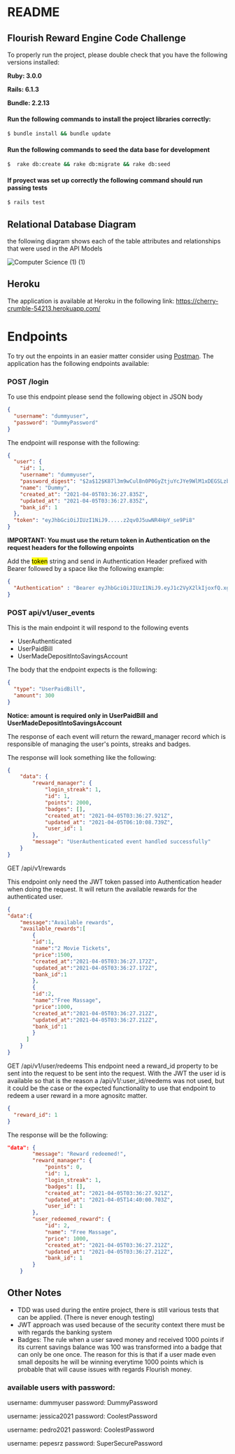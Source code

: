 
# README

## Flourish Reward Engine Code Challenge

To properly run the project, please double check that you have the following versions installed:

**Ruby: 3.0.0** 

**Rails: 6.1.3**

**Bundle: 2.2.13**

#### Run the following commands to install the project libraries correctly:

```bash
$ bundle install && bundle update
```
#### Run the following commands to seed the data base for development
```bash
$  rake db:create && rake db:migrate && rake db:seed
```

#### If proyect was set up correctly the following command should run passing tests
```bash
$ rails test
```

## Relational Database Diagram

the following diagram shows each of the table attributes and relationships that were used in the API Models

![Computer Science (1) (1)](https://user-images.githubusercontent.com/19577959/113541152-4551d500-95a7-11eb-8e36-a7cc2544c089.jpg)


## Heroku

The application is available at Heroku in the following link:
https://cherry-crumble-54213.herokuapp.com/

# Endpoints

To try out the enpoints in an easier matter consider using [Postman](https://www.postman.com/).
The application has the following endpoints available:

### POST /login 

To use this endpoint please send the following object in JSON body
```json
{
  "username": "dummyuser",
  "password": "DummyPassword"
}
```
The endpoint will response with the following:
```json
{
  "user": {
    "id": 1,
    "username": "dummyuser",
    "password_digest": "$2a$12$K87l3m9wCul8n0P0GyZtjuYcJYe9WlM1xDEGSLzbpWfdJRBUjm1Xe",
    "name": "Dummy",
    "created_at": "2021-04-05T03:36:27.835Z",
    "updated_at": "2021-04-05T03:36:27.835Z",
    "bank_id": 1
  },
  "token": "eyJhbGciOiJIUzI1NiJ9.....z2qv0J5uwNR4HpY_se9Pi8"
}
```
**IMPORTANT: You must use the return token in Authentication on the request headers for the following enpoints**

Add the <mark>token</mark> string and send in Authentication Header prefixed with <marker>Bearer</marker> followed by a space
like the following example:

```json
{
  "Authentication" : "Bearer eyJhbGciOiJIUzI1NiJ9.eyJ1c2VyX2lkIjoxfQ.xgqa8Ok2teY00lQnlMCUgz2qv0J5uwNR4HpY_se9Pi8"
}
```

### POST api/v1/user_events

This is the main endpoint it will respond to the following events
* UserAuthenticated
* UserPaidBill
* UserMadeDepositIntoSavingsAccount

The body that the endpoint expects is the following:
```json
{
  "type": "UserPaidBill", 
  "amount": 300
}
```
**Notice: **amount** is required only in UserPaidBill and UserMadeDepositIntoSavingsAccount** 

The response of each event will return the reward_manager record which is responsible of managing the user's points, 
streaks and badges.

The response will look something like the following:
```json
{
    "data": {
        "reward_manager": {
            "login_streak": 1,
            "id": 1,
            "points": 2000,
            "badges": [],
            "created_at": "2021-04-05T03:36:27.921Z",
            "updated_at": "2021-04-05T06:10:08.739Z",
            "user_id": 1
        },
        "message": "UserAuthenticated event handled successfully"
    }
}
```
GET /api/v1/rewards

This endpoint only need the JWT token passed into Authentication header when doing the request.
It will return the available rewards for the authenticated user.

```json
{
"data":{
    "message":"Available rewards",
    "available_rewards":[
        {
        "id":1,
        "name":"2 Movie Tickets",
        "price":1500,
        "created_at":"2021-04-05T03:36:27.172Z",
        "updated_at":"2021-04-05T03:36:27.172Z",
        "bank_id":1
        },
        {
        "id":2,
        "name":"Free Massage",
        "price":1000,
        "created_at":"2021-04-05T03:36:27.212Z",
        "updated_at":"2021-04-05T03:36:27.212Z",
        "bank_id":1
        }
      ]
    }
}

```

GET /api/v1/user/redeems
This endpoint need a reward_id property to be sent into the request to be sent into the request. 
With the JWT the user id is available so that is the reason a /api/v1/:user_id/reedems was not used, but it could be the case
or the expected functionality to use that endpoint to redeem a user reward in a more agnositc matter. 

```json
{
  "reward_id": 1
}
```
The response will be the following:
```json
"data": {
        "message": "Reward redeemed!",
        "reward_manager": {
            "points": 0,
            "id": 1,
            "login_streak": 1,
            "badges": [],
            "created_at": "2021-04-05T03:36:27.921Z",
            "updated_at": "2021-04-05T14:40:00.703Z",
            "user_id": 1
        },
        "user_redeemed_reward": {
            "id": 2,
            "name": "Free Massage",
            "price": 1000,
            "created_at": "2021-04-05T03:36:27.212Z",
            "updated_at": "2021-04-05T03:36:27.212Z",
            "bank_id": 1
        }
    }
```

## Other Notes
* TDD was used during the entire project, there is still various tests that can be applied. (There is never enough testing)
* JWT approach was used because of the security context there must be with regards the banking system
* Badges: The rule when a user saved money and received 1000 points if its current savings balance was 100 
  was transformed into a badge that can only be one once. The reason for this is that if a user made even small deposits 
  he will be winning everytime 1000 points which is probable that will cause issues with regards Flourish money.
  
### available users with password:

username: dummyuser
password: DummyPassword

username: jessica2021
password: CoolestPassword

username: pedro2021
password: CoolestPassword

username: pepesrz
password: SuperSecurePassword